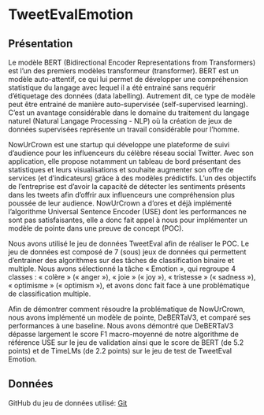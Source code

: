 # TweetEvalEmotion

## Présentation

Le modèle BERT (Bidirectional Encoder Representations from Transformers) est l’un des premiers modèles transformeur (transformer). BERT est un modèle auto-attentif, ce qui lui permet de développer une compréhension statistique du langage avec lequel il a été entrainé sans requérir d’étiquetage des données (data labelling). Autrement dit, ce type de modèle peut être entrainé de manière auto-supervisée (self-supervised learning). C’est un avantage considérable dans le domaine du traitement du langage naturel (Natural Langage Processing - NLP) où la création de jeux de données supervisées représente un travail considérable pour l’homme.

NowUrCrown est une startup qui développe une plateforme de suivi d’audience pour les influenceurs du célèbre réseau social Twitter. Avec son application, elle propose notamment un tableau de bord présentant des statistiques et leurs visualisations et souhaite augmenter son offre de services (et d’indicateurs) grâce à des modèles prédictifs.
L’un des objectifs de l’entreprise est d’avoir la capacité de détecter les sentiments présents dans les tweets afin d’offrir aux influenceurs une compréhension plus poussée de leur audience. NowUrCrown a d’ores et déjà implémenté l’algorithme Universal Sentence Encoder (USE) dont les performances ne sont pas satisfaisantes, elle a donc fait appel à nous pour implémenter un modèle de pointe dans une preuve de concept (POC).

Nous avons utilisé le jeu de données TweetEval afin de réaliser le POC. Le jeu de données est composé de 7 (sous) jeux de données qui permettent d’entrainer des algorithmes sur des tâches de classification binaire et multiple. Nous avons sélectionné la tâche « Emotion », qui regroupe 4 classes : « colère » (« anger »), « joie » (« joy »), « tristesse » (« sadness »), « optimisme » (« optimism »), et avons donc fait face à une problématique de classification multiple.

Afin de démontrer comment résoudre la problématique de NowUrCrown, nous avons implémenté un modèle de pointe, DeBERTaV3, et comparé ses performances à une baseline. Nous avons démontré que DeBERTaV3 dépasse largement le score F1 macro-moyenné de notre algorithme de référence USE sur le jeu de validation ainsi que le score de BERT (de 5.2 points) et de TimeLMs (de 2.2 points) sur le jeu de test de TweetEval Emotion.

## Données

GitHub du jeu de données utilisé: [Git](https://github.com/cardiffnlp/tweeteval)
